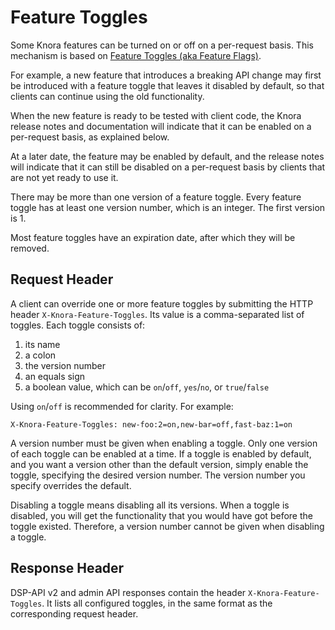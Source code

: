 <!---
Copyright © 2015-2021 the contributors (see Contributors.md).

This file is part of DSP — DaSCH Service Platform.

DSP is free software: you can redistribute it and/or modify
it under the terms of the GNU Affero General Public License as published
by the Free Software Foundation, either version 3 of the License, or
(at your option) any later version.

DSP is distributed in the hope that it will be useful,
but WITHOUT ANY WARRANTY; without even the implied warranty of
MERCHANTABILITY or FITNESS FOR A PARTICULAR PURPOSE.  See the
GNU Affero General Public License for more details.

You should have received a copy of the GNU Affero General Public
License along with DSP. If not, see <http://www.gnu.org/licenses/>.
-->

# Feature Toggles

Some Knora features can be turned on or off on a per-request basis. This mechanism is based on
[Feature Toggles (aka Feature Flags)](https://martinfowler.com/articles/feature-toggles.html).

For example, a new feature that introduces a breaking API change may first be introduced with a feature toggle that
leaves it disabled by default, so that clients can continue using the old functionality.

When the new feature is ready to be tested with client code, the Knora release notes and documentation will indicate
that it can be enabled on a per-request basis, as explained below.

At a later date, the feature may be enabled by default, and the release notes will indicate that it can still be
disabled on a per-request basis by clients that are not yet ready to use it.

There may be more than one version of a feature toggle. Every feature toggle has at least one version number, which is
an integer. The first version is 1.

Most feature toggles have an expiration date, after which they will be removed.

## Request Header

A client can override one or more feature toggles by submitting the HTTP header
`X-Knora-Feature-Toggles`. Its value is a comma-separated list of toggles. Each toggle consists of:

1. its name
2. a colon
3. the version number
4. an equals sign
5. a boolean value, which can be `on`/`off`, `yes`/`no`, or `true`/`false`

Using `on`/`off` is recommended for clarity. For example:

```
X-Knora-Feature-Toggles: new-foo:2=on,new-bar=off,fast-baz:1=on
```

A version number must be given when enabling a toggle. Only one version of each toggle can be enabled at a time. If a
toggle is enabled by default, and you want a version other than the default version, simply enable the toggle,
specifying the desired version number. The version number you specify overrides the default.

Disabling a toggle means disabling all its versions. When a toggle is disabled, you will get the functionality that you
would have got before the toggle existed. Therefore, a version number cannot be given when disabling a toggle.

## Response Header

DSP-API v2 and admin API responses contain the header
`X-Knora-Feature-Toggles`. It lists all configured toggles, in the same format as the corresponding request header.
